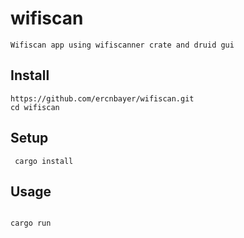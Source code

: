 # wifiscan
```Wifiscan app using wifiscanner crate and druid gui```
## Install
```
https://github.com/ercnbayer/wifiscan.git
cd wifiscan
```
## Setup
``` cargo install```

## Usage
```

cargo run
```
